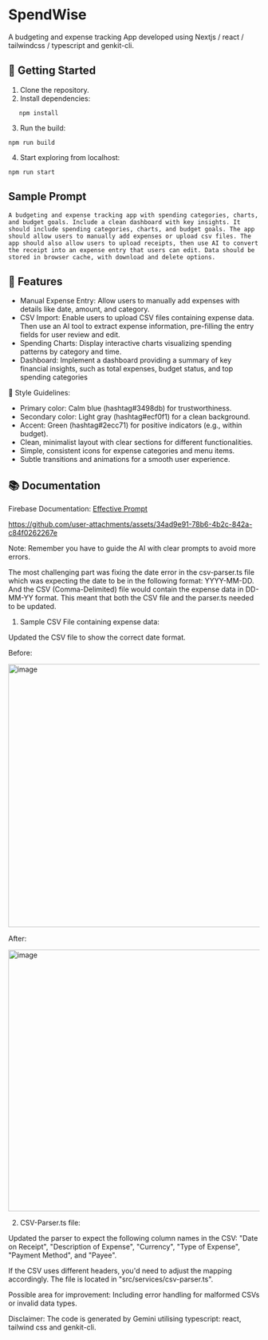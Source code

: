 # SpendWise

A budgeting and expense tracking App developed using Nextjs / react / tailwindcss / typescript and genkit-cli.

## 🚀 Getting Started

1. Clone the repository.
2. Install dependencies:

```
   npm install
```

3. Run the build:

```
npm run build
```

4. Start exploring from localhost:

```
npm run start
```

## Sample Prompt

```
A budgeting and expense tracking app with spending categories, charts, and budget goals. Include a clean dashboard with key insights. It should include spending categories, charts, and budget goals. The app should allow users to manually add expenses or upload csv files. The app should also allow users to upload receipts, then use AI to convert the receipt into an expense entry that users can edit. Data should be stored in browser cache, with download and delete options.

```

## 🧩 Features

- Manual Expense Entry: Allow users to manually add expenses with details like date, amount, and category.
- CSV Import: Enable users to upload CSV files containing expense data.
Then use an AI tool to extract expense information, pre-filling the entry fields for user review and edit.
-  Spending Charts: Display interactive charts visualizing spending patterns by category and time.
-  Dashboard: Implement a dashboard providing a summary of key financial insights, such as total expenses, budget status, and top spending categories


🎨 Style Guidelines:

- Primary color: Calm blue (hashtag#3498db) for trustworthiness.
- Secondary color: Light gray (hashtag#ecf0f1) for a clean background.
- Accent: Green (hashtag#2ecc71) for positive indicators (e.g., within budget).
- Clean, minimalist layout with clear sections for different functionalities.
- Simple, consistent icons for expense categories and menu items.
- Subtle transitions and animations for a smooth user experience.

## 📚 Documentation
  
Firebase Documentation: [Effective Prompt](https://firebase.google.com/docs/studio/prompting?_gl=1*1x2p5c5*_up*MQ..*_ga*MTEzMDQ1MTcyOC4xNzQ0NDQ4MDMz*_ga_CW55HF8NVT*MTc0NDQ0ODAzMy4xLjAuMTc0NDQ0ODAzMy4wLjAuMA)



https://github.com/user-attachments/assets/34ad9e91-78b6-4b2c-842a-c84f0262267e


Note: Remember you have to guide the AI with clear prompts to avoid more errors. 

The most challenging part was fixing the date error in the csv-parser.ts file which was expecting the date to be in the following format:  YYYY-MM-DD. And the CSV (Comma-Delimited) file would contain the expense data in DD-MM-YY format. This meant that both the CSV file and the parser.ts needed to be updated.  

1. Sample CSV File containing expense data:

Updated the CSV file to show the correct date format. 

Before:

<img width="526" alt="image" src="https://github.com/user-attachments/assets/95312d31-9407-4dd2-911a-47cab9939e0c" />


After:

<img width="523" alt="image" src="https://github.com/user-attachments/assets/1a7be1c1-b369-4703-96f7-551d35555260" />

2. CSV-Parser.ts file:

Updated the parser to expect the following column names in the CSV:
"Date on Receipt", "Description of Expense", "Currency", "Type of Expense", "Payment Method", and "Payee".

If the CSV uses different headers, you'd need to adjust the mapping accordingly. The file is located in "src/services/csv-parser.ts".  

Possible area for improvement: Including error handling for malformed CSVs or invalid data types. 

Disclaimer: The code is generated by Gemini utilising typescript: react, tailwind css and genkit-cli. 
